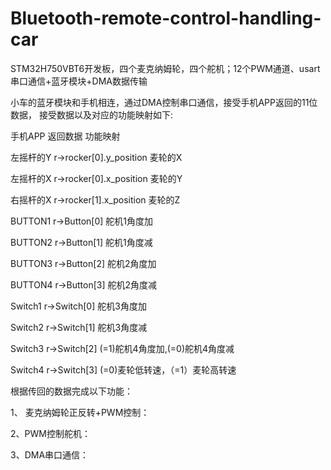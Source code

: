 # Bluetooth-remote-control-handling-car
STM32H750VBT6开发板，四个麦克纳姆轮，四个舵机；12个PWM通道、usart串口通信+蓝牙模块+DMA数据传输


小车的蓝牙模块和手机相连，通过DMA控制串口通信，接受手机APP返回的11位数据，
接受数据以及对应的功能映射如下:

手机APP	   返回数据       	功能映射

左摇杆的Y	r->rocker[0].y_position	麦轮的X

左摇杆的X	r->rocker[0].x_position	麦轮的Y

右摇杆的X	r->rocker[1].x_position	麦轮的Z

BUTTON1	r->Button[0]	舵机1角度加

BUTTON2	r->Button[1]	舵机1角度减

BUTTON3	r->Button[2]	舵机2角度加

BUTTON4	r->Button[3]	舵机2角度减

Switch1	r->Switch[0]	舵机3角度加

Switch2	r->Switch[1]	舵机3角度减

Switch3	r->Switch[2]	(=1)舵机4角度加,(=0)舵机4角度减

Switch4	r->Switch[3]	(=0)麦轮低转速，（=1）麦轮高转速

 
根据传回的数据完成以下功能：

1、	麦克纳姆轮正反转+PWM控制：

2、PWM控制舵机：

3、DMA串口通信：
